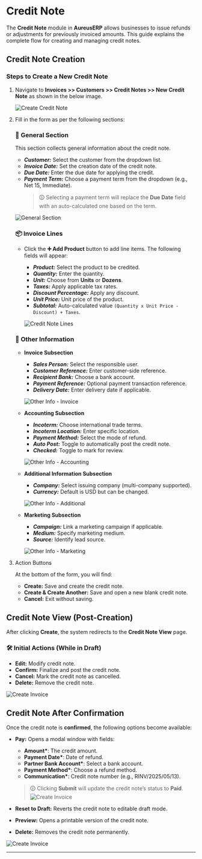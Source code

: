 # Credit Note

The **Credit Note** module in **AureusERP** allows businesses to issue refunds or adjustments for previously invoiced amounts. This guide explains the complete flow for creating and managing credit notes.

## Credit Note Creation

### Steps to Create a New Credit Note

1. Navigate to **Invoices >> Customers >> Credit Notes >> New Credit Note** as shown in the below image.

   ![Create Credit Note](../../../images/credit_note_create_1.png)

2. Fill in the form as per the following sections:

   ### 🧾 General Section

   This section collects general information about the credit note.

   - **_Customer:_** Select the customer from the dropdown list.
   - **_Invoice Date:_** Set the creation date of the credit note.
   - **_Due Date:_** Enter the due date for applying the credit.
   - **_Payment Term:_** Choose a payment term from the dropdown (e.g., Net 15, Immediate).
     > 🛈 Selecting a payment term will replace the **Due Date** field with an auto-calculated one based on the term.

   ![General Section](../../../images/credit_note_general.png)

   ### 📦 Invoice Lines

   - Click the **➕ Add Product** button to add line items. The following fields will appear:

     - **_Product:_** Select the product to be credited.
     - **_Quantity:_** Enter the quantity.
     - **_Unit:_** Choose from **Units** or **Dozens**.
     - **_Taxes:_** Apply applicable tax rates.
     - **_Discount Percentage:_** Apply any discount.
     - **_Unit Price:_** Unit price of the product.
     - **_Subtotal:_** Auto-calculated value `(Quantity x Unit Price - Discount) + Taxes`.

     ![Credit Note Lines](../../../images/credit_note_lines.png)

   ### 📝 Other Information

   - **Invoice Subsection**

     - **_Sales Person:_** Select the responsible user.
     - **_Customer Reference:_** Enter customer-side reference.
     - **_Recipient Bank:_** Choose a bank account.
     - **_Payment Reference:_** Optional payment transaction reference.
     - **_Delivery Date:_** Enter delivery date if applicable.

     ![Other Info - Invoice](../../../images/credit_note_other_1.png)

   - **Accounting Subsection**

     - **_Incoterm:_** Choose international trade terms.
     - **_Incoterm Location:_** Enter specific location.
     - **_Payment Method:_** Select the mode of refund.
     - **_Auto Post:_** Toggle to automatically post the credit note.
     - **_Checked:_** Toggle to mark for review.

     ![Other Info - Accounting](../../../images/invoice_create_other_2.png)

   - **Additional Information Subsection**

     - **_Company:_** Select issuing company (multi-company supported).
     - **_Currency:_** Default is USD but can be changed.

     ![Other Info - Additional](../../../images/invoice_create_other_3.png)

   - **Marketing Subsection**

     - **_Campaign:_** Link a marketing campaign if applicable.
     - **_Medium:_** Specify marketing medium.
     - **_Source:_** Identify lead source.

     ![Other Info - Marketing](../../../images/credit_note_other_4.png)

3. Action Buttons

   At the bottom of the form, you will find:

   - **Create:** Save and create the credit note.
   - **Create & Create Another:** Save and open a new blank credit note.
   - **Cancel:** Exit without saving.

## Credit Note View (Post-Creation)

After clicking **Create**, the system redirects to the **Credit Note View** page.

### 🛠️ Initial Actions (While in Draft)

- **Edit:** Modify credit note.
- **Confirm:** Finalize and post the credit note.
- **Cancel:** Mark the credit note as cancelled.
- **Delete:** Remove the credit note.

![Create Invoice](../../../images/credit_note_view.png)

## Credit Note After Confirmation

Once the credit note is **confirmed**, the following options become available:

- **Pay:** Opens a modal window with fields:

  - **Amount\***: The credit amount.
  - **Payment Date\***: Date of refund.
  - **Partner Bank Account\***: Select a bank account.
  - **Payment Method\***: Choose a refund method.
  - **Communication\***: Credit note number (e.g., RINV/2025/05/13).

  > 🛈 Clicking **Submit** will update the credit note’s status to **Paid**.
  > ![Create Invoice](../../../images/credit_note_pay.png)

- **Reset to Draft:** Reverts the credit note to editable draft mode.
- **Preview:** Opens a printable version of the credit note.
- **Delete:** Removes the credit note permanently.

![Create Invoice](../../../images/credit_note_confirm.png)

---
